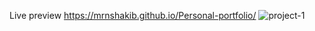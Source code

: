Live preview
https://mrnshakib.github.io/Personal-portfolio/
![project-1](https://github.com/mrnshakib/Personal-portfolio/assets/82421847/a04c02be-fb4f-4da7-83b0-40f4c65a62c0)
